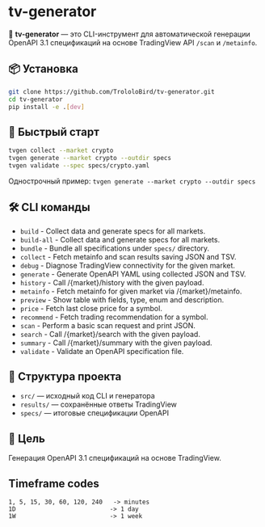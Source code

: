# tv-generator

🧠 **tv-generator** — это CLI-инструмент для автоматической генерации OpenAPI 3.1 спецификаций на основе TradingView API `/scan` и `/metainfo`.

## 📦 Установка

```bash
git clone https://github.com/TrololoBird/tv-generator.git
cd tv-generator
pip install -e .[dev]
```

## 🚀 Быстрый старт

```bash
tvgen collect --market crypto
tvgen generate --market crypto --outdir specs
tvgen validate --spec specs/crypto.yaml
```

Однострочный пример: `tvgen generate --market crypto --outdir specs`

## 🛠️ CLI команды

- `build` - Collect data and generate specs for all markets.
- `build-all` - Collect data and generate specs for all markets.
- `bundle` - Bundle all specifications under ``specs/`` directory.
- `collect` - Fetch metainfo and scan results saving JSON and TSV.
- `debug` - Diagnose TradingView connectivity for the given market.
- `generate` - Generate OpenAPI YAML using collected JSON and TSV.
- `history` - Call /{market}/history with the given payload.
- `metainfo` - Fetch metainfo for given market via /{market}/metainfo.
- `preview` - Show table with fields, type, enum and description.
- `price` - Fetch last close price for a symbol.
- `recommend` - Fetch trading recommendation for a symbol.
- `scan` - Perform a basic scan request and print JSON.
- `search` - Call /{market}/search with the given payload.
- `summary` - Call /{market}/summary with the given payload.
- `validate` - Validate an OpenAPI specification file.

## 📁 Структура проекта

- `src/` — исходный код CLI и генератора
- `results/` — сохранённые ответы TradingView
- `specs/` — итоговые спецификации OpenAPI

## 🎯 Цель

Генерация OpenAPI 3.1 спецификаций на основе TradingView.


## Timeframe codes
```
1, 5, 15, 30, 60, 120, 240   -> minutes
1D                          -> 1 day
1W                          -> 1 week
```
